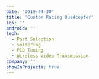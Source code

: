 ```yaml
---
date: '2019-04-30'
title: 'Custom Racing Quadcopter'
ios: ''
android: ''
tech:
  - Part Selection
  - Soldering
  - PID Tuning
  - Wireless Video Transmission
company: ''
showInProjects: true
---
```

